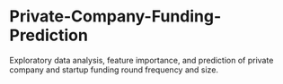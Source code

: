 # Private-Company-Funding-Prediction
Exploratory data analysis, feature importance, and prediction of private company and startup funding round frequency and size.
